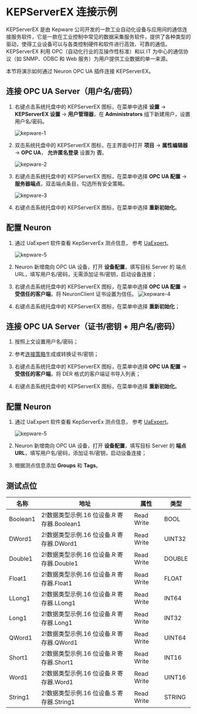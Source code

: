# KEPServerEX 连接示例

KEPServerEX 是由 Kepware 公司开发的一款工业自动化设备与应用间的通信连接服务软件，它是一款在工业控制中常见的数据采集服务软件，提供了各种类型的驱动，使得工业设备可以与各类控制硬件和软件进行高效、可靠的通信。KEPServerEX 利用 OPC（自动化行业的互操作性标准）和以 IT 为中心的通信协议（如 SNMP、ODBC 和 Web 服务）为用户提供工业数据的单一来源。

本节将演示如何通过 Neuron OPC UA 插件连接 KEPServerEX。

## 连接 OPC UA Server（用户名/密码）

1. 右键点击系统托盘中的 KEPServerEX 图标，在菜单中选择 **设置** -> **KEPServerEX 设置** -> **用户管理器**，在 **Administrators** 组下新建用户，设置用户名/密码。

   ![kepware-1](./assets/kepware-1.jpg)

2. 双击系统托盘中的 KEPServerEX 图标，在主界面中打开 **项目** -> **属性编辑器** -> **OPC UA**， **允许匿名登录** 设置为 **否**。

   ![kepware-2](./assets/kepware-2.jpg)

3. 右键点击系统托盘中的 KEPServerEX 图标，在菜单中选择 **OPC UA 配置** -> **服务器端点**，双击端点条目，勾选所有安全策略。  

   ![kepware-3](./assets/kepware-3.jpg)

4. 右键点击系统托盘中的 KEPServerEX 图标，在菜单中选择 **重新初始化**。

## 配置 Neuron

1. 通过 UaExpert 软件查看 KepServerEx 测点信息， 参考 [UaExpert](./uaexpert.md)。

   ![kepware-5](./assets/kepware-5.jpg)

2. Neuron 新增南向 OPC UA 设备，打开 **设备配置**，填写目标 Server 的 端点 URL，填写用户名/密码，无需添加证书/密钥，启动设备连接；

3. 右键点击系统托盘中的 KEPServerEX 图标，在菜单中选择 **OPC UA 配置** -> **受信任的客户端**，将 NeuronClient 证书设置为信任。
   ![kepware-4](./assets/kepware-4.jpg)

  

3. 右键点击系统托盘中的 KEPServerEX 图标，在菜单中选择 **重新初始化**；

## 连接 OPC UA Server（证书/密钥 + 用户名/密码）

1. 按照上文设置用户名/密码；

2. 参考[连接策略](./policy.md)生成或转换证书/密钥；

3. 右键点击系统托盘中的 KEPServerEX 图标，在菜单中选择 **OPC UA 配置** -> **受信任的客户端**，将 DER 格式的客户端证书导入列表；

4. 右键点击系统托盘中的 KEPServerEX 图标，在菜单中选择 **重新初始化**。

## 配置 Neuron

1. 通过 UaExpert 软件查看 KepServerEx 测点信息， 参考 [UaExpert](./uaexpert.md)。

   ![kepware-5](./assets/kepware-5.jpg)


2. Neuron 新增南向 OPC UA 设备，打开 **设备配置**，填写目标 Server 的 **端点 URL**，填写用户名/密码，添加证书/密钥，启动设备连接；

3. 根据测点信息添加 **Groups** 和 **Tags**。

## 测试点位

| 名称     | 地址                                       | 属性       | 类型   |
| -------- | ------------------------------------------ | ---------- | ------ |
| Boolean1 | 2!数据类型示例.16 位设备.R 寄存器.Boolean1 | Read Write | BOOL   |
| DWord1   | 2!数据类型示例.16 位设备.R 寄存器.DWord1   | Read Write | UINT32 |
| Double1  | 2!数据类型示例.16 位设备.R 寄存器.Double1  | Read Write | DOUBLE |
| Float1   | 2!数据类型示例.16 位设备.R 寄存器.Float1   | Read Write | FLOAT  |
| LLong1   | 2!数据类型示例.16 位设备.R 寄存器.LLong1   | Read Write | INT64  |
| Long1    | 2!数据类型示例.16 位设备.R 寄存器.Long1    | Read Write | INT32  |
| QWord1   | 2!数据类型示例.16 位设备.R 寄存器.QWord1   | Read Write | UINT64 |
| Short1   | 2!数据类型示例.16 位设备.R 寄存器.Short1   | Read Write | INT16  |
| Word1    | 2!数据类型示例.16 位设备.R 寄存器.Word1    | Read Write | UINT16 |
| String1  | 2!数据类型示例.16 位设备.S 寄存器.String1  | Read Write | STRING |

